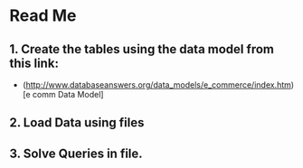 # Read Me

## 1. Create the tables using the data model from this link:
* (http://www.databaseanswers.org/data_models/e_commerce/index.htm)[e comm Data Model]

## 2. Load Data using files

## 3. Solve Queries in file.
